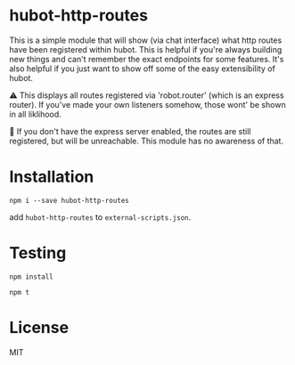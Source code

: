 # hubot-http-routes

This is a simple module that will show (via chat interface) what http routes have been registered within hubot. This is helpful if you're always building new things and can't remember the exact endpoints for some features. It's also helpful if you just want to show off some of the easy extensibility of hubot.

:warning:  This displays all routes registered via 'robot.router' (which is an express router). If you've made your own listeners somehow, those wont' be shown in all liklihood. 

:notebook: If you don't have the express server enabled, the routes are still registered, but will be unreachable. This module has no awareness of that.


# Installation
   
   `npm i --save hubot-http-routes`

add `hubot-http-routes` to `external-scripts.json`.

# Testing

  `npm install`

  `npm t`

# License
MIT
